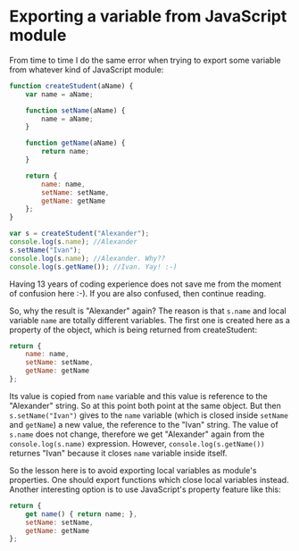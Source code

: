 # Exporting a variable from JavaScript module

From time to time I do the same error when trying to export some variable from whatever kind of JavaScript module:

```JavaScript
function createStudent(aName) {
    var name = aName;

    function setName(aName) {
        name = aName;
    }

    function getName(aName) {
        return name;
    }

    return {
        name: name,
        setName: setName,
        getName: getName
    };
}

var s = createStudent("Alexander");
console.log(s.name); //Alexander
s.setName("Ivan");
console.log(s.name); //Alexander. Why??
console.log(s.getName()); //Ivan. Yay! :-)
```

Having 13 years of coding experience does not save me from the moment of confusion here :-). If you are also confused, then continue reading. 

So, why the result is "Alexander" again? The reason is that `s.name` and local variable `name` are totally different variables. The first one is created here as a property of the object, which is being returned from createStudent:

```JavaScript
return {
    name: name,
    setName: setName,
    getName: getName
};
```

Its value is copied from `name` variable and this value is reference to the "Alexander" string. So at this point both point at the same object. But then `s.setName("Ivan")` gives to the `name` variable (which is closed inside `setName` and `getName`) a new value, the reference to the "Ivan" string. The value of `s.name` does not change, therefore we get "Alexander" again from the `console.log(s.name)` expression. However, `console.log(s.getName())` returnes "Ivan" because it closes `name` variable inside itself.

So the lesson here is to avoid exporting local variables as module's properties. One should export functions which close local variables instead. Another interesting option is to use JavaScript's property feature like this:

```Javascript
return {
    get name() { return name; },
    setName: setName,
    getName: getName
};
```
